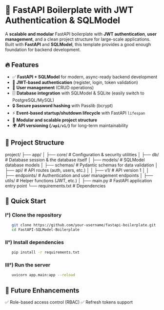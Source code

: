 # 🚀 FastAPI Boilerplate with JWT Authentication & SQLModel

A **scalable and modular** FastAPI boilerplate with **JWT authentication**, **user management**, and a clean project structure for large-scale applications. Built with **FastAPI** and **SQLModel**, this template provides a good enough foundation for backend development.

## 🔥 Features
- ✅ **FastAPI + SQLModel** for modern, async-ready backend development
- 🔐 **JWT-based authentication** (register, login, token validation)
- 👥 **User management** (CRUD operations)
- 🗄️ **Database integration** with SQLModel & SQLite (easily switch to PostgreSQL/MySQL)
- 🔒 **Secure password hashing** with Passlib (bcrypt)
- ⚡ **Event-based startup/shutdown lifecycle** with FastAPI `lifespan`
- 📂 **Modular and scalable project structure**
- 🌍 **API versioning (`/api/v1/`)** for long-term maintainability

## 📂 Project Structure

project/
├── app/
│   ├── core/               # Configuration & security utilities
│   ├── db/                 # Database session & the database itself
│   ├── models/             # SQLModel database models
│   ├── schemas/            # Pydantic schemas for data validation
│   ├── api/                # API routes (auth, users, etc.)
│   │   ├── v1/             # API version 1
│   │       ├── endpoints/  # Authentication and user management endpoints
│   ├── utils/              # Helper functions (JWT, etc.)
│   ├── main.py             # FastAPI application entry point
└── requirements.txt        # Dependencies

## 🚀 Quick Start

### I°) Clone the repository

```bash
   git clone https://github.com/your-username/fastapi-boilerplate.git
   cd FastAPI-SQLModel-Boilerplate
```

### II°) Install dependencies

```bash
   pip install -r requirements.txt
```

### III°) Run the server

```bash
   uvicorn app.main:app --reload
```

## 🎯 Future Enhancements

✅ Role-based access control (RBAC)
✅ Refresh tokens support